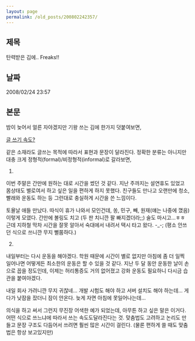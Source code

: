 ```yaml
---
layout: page
permalink: /old_posts/200802242357/
---
```


## 제목
탄력받은 김에.. Freaks!!

## 날짜
2008/02/24 23:57

## 본문
밤이 늦어서 얼른 자야겠지만 기왕 쓰는 김에 한가지 덧붙여보면,

<a href="4179124.html" title="">글 쓰기 속도?</a>

같은 소재라도 글쓰는 목적에 따라서 표현과 문장이 달라진다. 정확한 분류는 아니지만 대충 크게 정형적(formal)/비정형적(informal)로 갈라보면,

1.

이번 주말은 간만에 원하는 대로 시간을 썼던 것 같다. 지난 주까지는 설연휴도 있었고 몸상태도 별로여서 하고 싶은 일을 편하게 하지 못했다. 친구들도 만나고 오랜만에 청소, 빨래와 운동도 하는 등 그런대로 충실하게 시간을 쓴 느낌이다.

토욜날 애들 만났다. 따식이 휴가 나와서 모인건데, 쏭, 민구, 빼, 원재(얘는 나중에 꼈음) 이렇게 모였다. 간만에 볼링도 치고 (두 판 치니깐 팔 빠지겠더라;;) 술도 마시고...ㅎㅎ 근데 지하철 막차 시간을 잘못 알아서 숙대에서 내려서 택시 타고 왔다. -_-;
(평소 안쓰던 식으로 쓰니깐 무지 뻘쭘하다.)

2.

내일부터는 다시 운동을 해야겠다. 학원 때문에 시간이 별로 없지만 아침에 좀 더 일찍 일어나면 어떻게든 최소한의 운동은 할 수 있을 것 같다. 지난 두 달 동안 운동한 날이 손으로 꼽을 정도인데, 이제는 허리통증도 거의 없어졌고 강화 운동도 필요하니 다시금 습관을 붙여야겠다.

내일 회사 가려니깐 무지 귀찮네... 개발 시험도 해야 하고 서버 설치도 해야 하는데... 게다가 낮잠을 잤더니 잠이 안온다. 늦게 자면 아침에 못일어나는데...


의식을 하고 써서 그런지 무진장 어색한 예가 되었는데, 아무튼 하고 싶은 말은 이거다. 어떤 식으로 쓰느냐에 따라서 쓰는 속도도달라진다는 것. 맞춤법도 고려하고 논리도 만들고 문장 구조도 다듬어서 쓰려면 훨씬 많은 시간이 걸린다. (물론 편하게 쓸 때도 맞춤법은 항상 보고있지만)